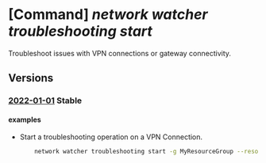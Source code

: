 # [Command] _network watcher troubleshooting start_

Troubleshoot issues with VPN connections or gateway connectivity.

## Versions

### [2022-01-01](/Resources/mgmt-plane/L3N1YnNjcmlwdGlvbnMve30vcmVzb3VyY2Vncm91cHMve30vcHJvdmlkZXJzL21pY3Jvc29mdC5uZXR3b3JrL25ldHdvcmt3YXRjaGVycy97fS90cm91Ymxlc2hvb3Q=/2022-01-01.xml) **Stable**

<!-- mgmt-plane /subscriptions/{}/resourcegroups/{}/providers/microsoft.network/networkwatchers/{}/troubleshoot 2022-01-01 -->

#### examples

- Start a troubleshooting operation on a VPN Connection.
    ```bash
        network watcher troubleshooting start -g MyResourceGroup --resource MyVPNConnection --resource-type vpnConnection --storage-account MyStorageAccount --storage-path https://{storageAccountName}.blob.core.windows.net/{containerName}
    ```
